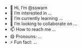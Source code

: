 - 👋 Hi, I’m @sswarn
- 👀 I’m interested in ...
- 🌱 I’m currently learning ...
- 💞️ I’m looking to collaborate on ...
- 📫 How to reach me ...
- 😄 Pronouns: ...
- ⚡ Fun fact: ...

<!---
sswarn/sswarn is a ✨ special ✨ repository because its `README.md` (this file) appears on your GitHub profile.
You can click the Preview link to take a look at your changes.
--->
